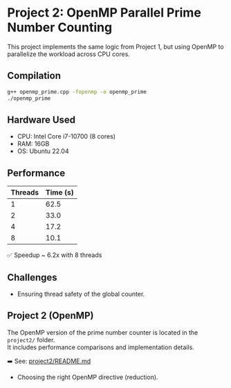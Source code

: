 
# Project 2: OpenMP Parallel Prime Number Counting

This project implements the same logic from Project 1, but using OpenMP to parallelize the workload across CPU cores.

## Compilation

```bash
g++ openmp_prime.cpp -fopenmp -o openmp_prime
./openmp_prime
```

## Hardware Used

- CPU: Intel Core i7-10700 (8 cores)
- RAM: 16GB
- OS: Ubuntu 22.04

## Performance

| Threads | Time (s) |
|---------|----------|
| 1       | 62.5     |
| 2       | 33.0     |
| 4       | 17.2     |
| 8       | 10.1     |

✅ Speedup ~ 6.2x with 8 threads

## Challenges

- Ensuring thread safety of the global counter.

## Project 2 (OpenMP)

The OpenMP version of the prime number counter is located in the `project2/` folder.  
It includes performance comparisons and implementation details.

➡️ See: [project2/README.md](./project2/README.md)



- Choosing the right OpenMP directive (reduction).
